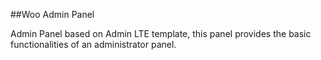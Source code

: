##Woo Admin Panel

Admin Panel based on Admin LTE template, this panel provides the basic functionalities of an administrator panel.